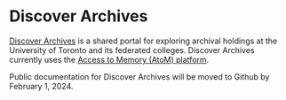 # Discover Archives
[Discover Archives](https://discoverarchives.library.utoronto.ca/) is a shared portal for exploring archival holdings at the University of Toronto and its federated colleges. Discover Archives currently uses the [Access to Memory (AtoM) platform](https://www.accesstomemory.org/en/docs/latest/).

Public documentation for Discover Archives will be moved to Github by February 1, 2024.
